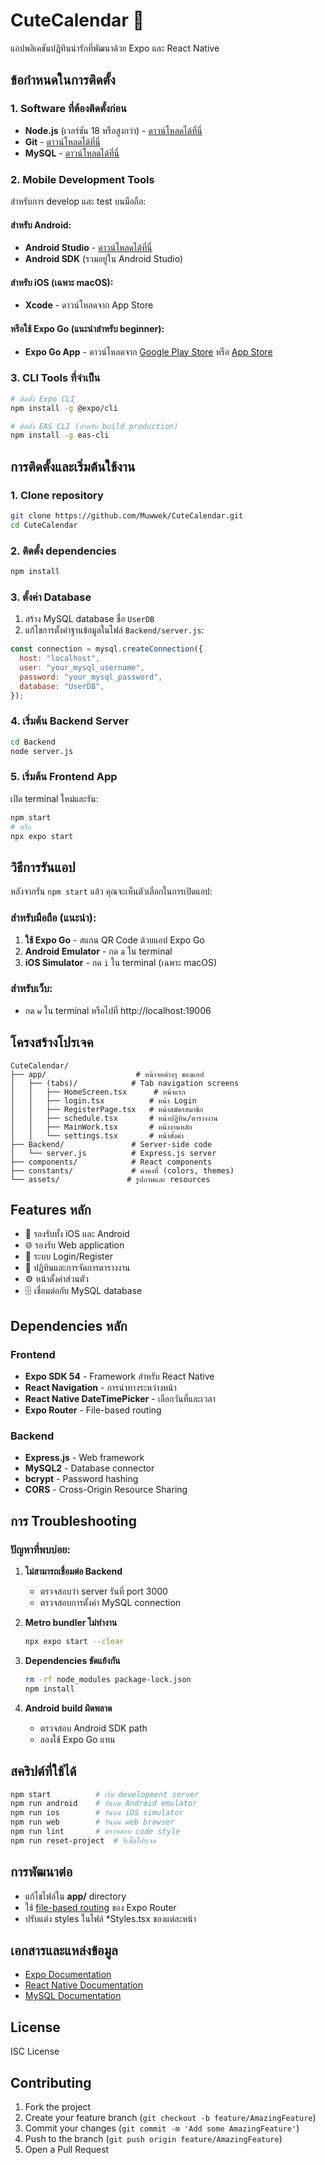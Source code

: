 # CuteCalendar 📅

แอปพลิเคชันปฏิทินน่ารักที่พัฒนาด้วย Expo และ React Native

## ข้อกำหนดในการติดตั้ง

### 1. Software ที่ต้องติดตั้งก่อน

- **Node.js** (เวอร์ชัน 18 หรือสูงกว่า) - [ดาวน์โหลดได้ที่นี่](https://nodejs.org/)
- **Git** - [ดาวน์โหลดได้ที่นี่](https://git-scm.com/)
- **MySQL** - [ดาวน์โหลดได้ที่นี่](https://dev.mysql.com/downloads/mysql/)

### 2. Mobile Development Tools

สำหรับการ develop และ test บนมือถือ:

#### สำหรับ Android:

- **Android Studio** - [ดาวน์โหลดได้ที่นี่](https://developer.android.com/studio)
- **Android SDK** (รวมอยู่ใน Android Studio)

#### สำหรับ iOS (เฉพาะ macOS):

- **Xcode** - ดาวน์โหลดจาก App Store

#### หรือใช้ Expo Go (แนะนำสำหรับ beginner):

- **Expo Go App** - ดาวน์โหลดจาก [Google Play Store](https://play.google.com/store/apps/details?id=host.exp.exponent) หรือ [App Store](https://apps.apple.com/app/expo-go/id982107779)

### 3. CLI Tools ที่จำเป็น

```bash
# ติดตั้ง Expo CLI
npm install -g @expo/cli

# ติดตั้ง EAS CLI (สำหรับ build production)
npm install -g eas-cli
```

## การติดตั้งและเริ่มต้นใช้งาน

### 1. Clone repository

```bash
git clone https://github.com/Muwwek/CuteCalendar.git
cd CuteCalendar
```

### 2. ติดตั้ง dependencies

```bash
npm install
```

### 3. ตั้งค่า Database

1. สร้าง MySQL database ชื่อ `UserDB`
2. แก้ไขการตั้งค่าฐานข้อมูลในไฟล์ `Backend/server.js`:

```javascript
const connection = mysql.createConnection({
  host: "localhost",
  user: "your_mysql_username",
  password: "your_mysql_password",
  database: "UserDB",
});
```

### 4. เริ่มต้น Backend Server

```bash
cd Backend
node server.js
```

### 5. เริ่มต้น Frontend App

เปิด terminal ใหม่และรัน:

```bash
npm start
# หรือ
npx expo start
```

## วิธีการรันแอป

หลังจากรัน `npm start` แล้ว คุณจะเห็นตัวเลือกในการเปิดแอป:

### สำหรับมือถือ (แนะนำ):

1. **ใช้ Expo Go** - สแกน QR Code ด้วยแอป Expo Go
2. **Android Emulator** - กด `a` ใน terminal
3. **iOS Simulator** - กด `i` ใน terminal (เฉพาะ macOS)

### สำหรับเว็บ:

- กด `w` ใน terminal หรือไปที่ http://localhost:19006

## โครงสร้างโปรเจค

```
CuteCalendar/
├── app/                    # หน้าจอต่างๆ ของแอป
│   ├── (tabs)/            # Tab navigation screens
│   │   ├── HomeScreen.tsx      # หน้าแรก
│   │   ├── login.tsx          # หน้า Login
│   │   ├── RegisterPage.tsx   # หน้าสมัครสมาชิก
│   │   ├── schedule.tsx       # หน้าปฏิทิน/ตารางงาน
│   │   ├── MainWork.tsx       # หน้างานหลัก
│   │   └── settings.tsx       # หน้าตั้งค่า
├── Backend/               # Server-side code
│   └── server.js          # Express.js server
├── components/            # React components
├── constants/             # ค่าคงที่ (colors, themes)
└── assets/               # รูปภาพและ resources
```

## Features หลัก

- 📱 รองรับทั้ง iOS และ Android
- 🌐 รองรับ Web application
- 👤 ระบบ Login/Register
- 📅 ปฏิทินและการจัดการตารางงาน
- ⚙️ หน้าตั้งค่าส่วนตัว
- 🗄️ เชื่อมต่อกับ MySQL database

## Dependencies หลัก

### Frontend

- **Expo SDK 54** - Framework สำหรับ React Native
- **React Navigation** - การนำทางระหว่างหน้า
- **React Native DateTimePicker** - เลือกวันที่และเวลา
- **Expo Router** - File-based routing

### Backend

- **Express.js** - Web framework
- **MySQL2** - Database connector
- **bcrypt** - Password hashing
- **CORS** - Cross-Origin Resource Sharing

## การ Troubleshooting

### ปัญหาที่พบบ่อย:

1. **ไม่สามารถเชื่อมต่อ Backend**

   - ตรวจสอบว่า server รันที่ port 3000
   - ตรวจสอบการตั้งค่า MySQL connection

2. **Metro bundler ไม่ทำงาน**

   ```bash
   npx expo start --clear
   ```

3. **Dependencies ขัดแย้งกัน**

   ```bash
   rm -rf node_modules package-lock.json
   npm install
   ```

4. **Android build ผิดพลาด**
   - ตรวจสอบ Android SDK path
   - ลองใช้ Expo Go แทน

## สคริปต์ที่ใช้ได้

```bash
npm start          # เริ่ม development server
npm run android    # รันบน Android emulator
npm run ios        # รันบน iOS simulator
npm run web        # รันบน web browser
npm run lint       # ตรวจสอบ code style
npm run reset-project  # รีเซ็ตโปรเจค
```

## การพัฒนาต่อ

- แก้ไขไฟล์ใน **app/** directory
- ใช้ [file-based routing](https://docs.expo.dev/router/introduction/) ของ Expo Router
- ปรับแต่ง styles ในไฟล์ \*Styles.tsx ของแต่ละหน้า

## เอกสารและแหล่งข้อมูล

- [Expo Documentation](https://docs.expo.dev/)
- [React Native Documentation](https://reactnative.dev/)
- [MySQL Documentation](https://dev.mysql.com/doc/)

## License

ISC License

## Contributing

1. Fork the project
2. Create your feature branch (`git checkout -b feature/AmazingFeature`)
3. Commit your changes (`git commit -m 'Add some AmazingFeature'`)
4. Push to the branch (`git push origin feature/AmazingFeature`)
5. Open a Pull Request
